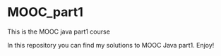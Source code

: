 # MOOC_part1
This is the MOOC java part1 course

In this repository you can find my solutions to MOOC Java part1. Enjoy!

